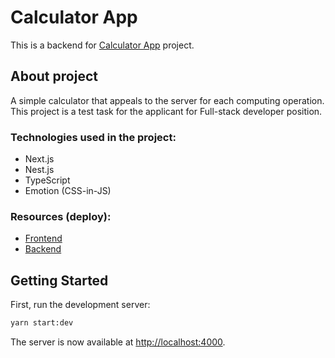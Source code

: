 # Calculator App

This is a backend for [Calculator App](https://calc-f.vercel.app/) project.

## About project

A simple calculator that appeals to the server for each computing operation.
This project is a test task for the applicant for Full-stack developer position.

### Technologies used in the project:

- Next.js
- Nest.js
- TypeScript
- Emotion (CSS-in-JS)

### Resources (deploy):

- [Frontend](https://calc-f.vercel.app/)
- [Backend](https://calc-b.onrender.com)

## Getting Started

First, run the development server:

```bash
yarn start:dev
```

The server is now available at [http://localhost:4000](http://localhost:4000).
